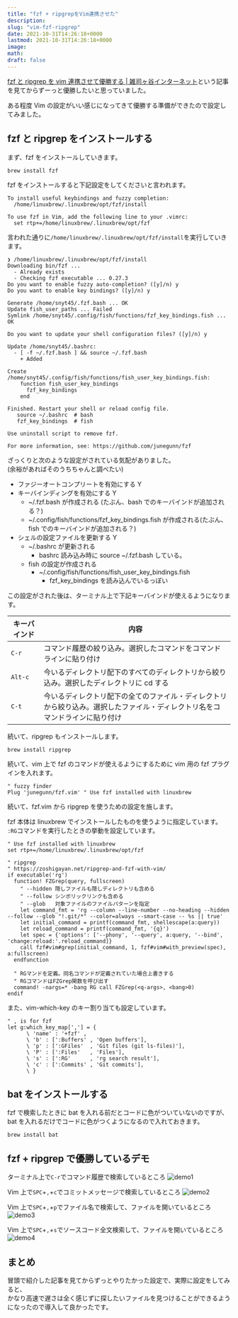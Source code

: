 ```yaml
---
title: "fzf + ripgrepをVim連携させた"
description:
slug: "vim-fzf-ripgrep"
date: 2021-10-31T14:26:18+0000
lastmod: 2021-10-31T14:26:18+0000
image:
math:
draft: false
---
```


[fzf と ripgrep を vim 連携させて優勝する \| 雑司ヶ谷インターネット](https://zoshigayan.net/ripgrep-and-fzf-with-vim/)という記事を見てからずーっと優勝したいと思っていました。

ある程度 Vim の設定がいい感じになってきて優勝する準備ができたので設定してみました。

## fzf と ripgrep をインストールする

まず、fzf をインストールしていきます。

```
brew install fzf
```

fzf をインストールすると下記設定をしてくださいと言われます。

```
To install useful keybindings and fuzzy completion:
  /home/linuxbrew/.linuxbrew/opt/fzf/install

To use fzf in Vim, add the following line to your .vimrc:
  set rtp+=/home/linuxbrew/.linuxbrew/opt/fzf
```

言われた通りに`/home/linuxbrew/.linuxbrew/opt/fzf/install`を実行していきます。

```
❯ /home/linuxbrew/.linuxbrew/opt/fzf/install
Downloading bin/fzf ...
  - Already exists
  - Checking fzf executable ... 0.27.3
Do you want to enable fuzzy auto-completion? ([y]/n) y
Do you want to enable key bindings? ([y]/n) y

Generate /home/snyt45/.fzf.bash ... OK
Update fish_user_paths ... Failed
Symlink /home/snyt45/.config/fish/functions/fzf_key_bindings.fish ... OK

Do you want to update your shell configuration files? ([y]/n) y

Update /home/snyt45/.bashrc:
  - [ -f ~/.fzf.bash ] && source ~/.fzf.bash
    + Added

Create /home/snyt45/.config/fish/functions/fish_user_key_bindings.fish:
    function fish_user_key_bindings
      fzf_key_bindings
    end

Finished. Restart your shell or reload config file.
   source ~/.bashrc  # bash
   fzf_key_bindings  # fish

Use uninstall script to remove fzf.

For more information, see: https://github.com/junegunn/fzf
```

ざっくりと次のような設定がされている気配がありました。  
(余裕があればそのうちちゃんと調べたい)

- ファジーオートコンプリートを有効にする Y
- キーバインディングを有効にする Y
  - ~/.fzf.bash が作成される (たぶん、bash でのキーバインドが追加される？)
  - ~/.config/fish/functions/fzf_key_bindings.fish が作成される(たぶん、fish でのキーバインドが追加される？)
- シェルの設定ファイルを更新する Y
  - ~/.bashrc が更新される
    - bashrc 読み込み時に source ~/.fzf.bash している。
  - fish の設定が作成される
    - ~/.config/fish/functions/fish_user_key_bindings.fish
      - fzf_key_bindings を読み込んでいるっぽい

この設定がされた後は、ターミナル上で下記キーバインドが使えるようになります。

| キーバインド | 内容                                                                                                                         |
| ------------ | ---------------------------------------------------------------------------------------------------------------------------- |
| `C-r`        | コマンド履歴の絞り込み。選択したコマンドをコマンドラインに貼り付け                                                           |
| `Alt-c`      | 今いるディレクトリ配下のすべてのディレクトリから絞り込み。選択したディレクトリに cd する                                     |
| `C-t`        | 今いるディレクトリ配下の全てのファイル・ディレクトリから絞り込み。選択したファイル・ディレクトリ名をコマンドラインに貼り付け |

続いて、ripgrep もインストールします。

```
brew install ripgrep
```

続いて、vim 上で fzf のコマンドが使えるようにするために vim 用の fzf プラグインを入れます。

```
" fuzzy finder
Plug 'junegunn/fzf.vim' " Use fzf installed with linuxbrew
```

続いて、fzf.vim から ripgrep を使うための設定を施します。

fzf 本体は linuxbrew でインストールしたものを使うように指定しています。  
`:RG`コマンドを実行したときの挙動を設定しています。

```vimrc
" Use fzf installed with linuxbrew
set rtp+=/home/linuxbrew/.linuxbrew/opt/fzf

" ripgrep
" https://zoshigayan.net/ripgrep-and-fzf-with-vim/
if executable('rg')
  function! FZGrep(query, fullscreen)
    " --hidden 隠しファイルも隠しディレクトリも含める
    " --follow シンボリックリンクも含める
    " --glob   対象ファイルのファイルパターンを指定
    let command_fmt = 'rg --column --line-number --no-heading --hidden --follow --glob "!.git/*" --color=always --smart-case -- %s || true'
    let initial_command = printf(command_fmt, shellescape(a:query))
    let reload_command = printf(command_fmt, '{q}')
    let spec = {'options': ['--phony', '--query', a:query, '--bind', 'change:reload:'.reload_command]}
    call fzf#vim#grep(initial_command, 1, fzf#vim#with_preview(spec), a:fullscreen)
  endfunction

  " RGマンドを定義。同名コマンドが定義されていた場合上書きする
  " RGコマンドはFZGrep関数を呼び出す
  command! -nargs=* -bang RG call FZGrep(<q-args>, <bang>0)
endif
```

また、vim-which-key のキー割り当ても設定しています。

```vimrc
" , is for fzf
let g:which_key_map[','] = {
      \ 'name' : '+fzf' ,
      \ 'b' : [':Buffers' , 'Open buffers'],
      \ 'p' : [':GFiles'  , 'Git files (git ls-files)'],
      \ 'P' : [':Files'   , 'Files'],
      \ 's' : [':RG'      , 'rg search result'],
      \ 'c' : [':Commits' , 'Git commits'],
      \ }
```

## bat をインストールする

fzf で検索したときに bat を入れる前だとコードに色がついていないのですが、  
bat を入れるだけでコードに色がつくようになるので入れておきます。

```
brew install bat
```

## fzf + ripgrep で優勝しているデモ

ターミナル上で`C-r`でコマンド履歴で検索しているところ
![demo1](fzf-c-r.gif)

Vim 上で`SPC`+`,`+`c`でコミットメッセージで検索しているところ
![demo2](fzf-commits.gif)

Vim 上で`SPC`+`,`+`p`でファイル名で検索して、ファイルを開いているところ
![demo3](fzf-gfiles.gif)

Vim 上で`SPC`+`,`+`s`でソースコード全文検索して、ファイルを開いているところ
![demo4](fzf-rg.gif)

## まとめ

冒頭で紹介した記事を見てからずっとやりたかった設定で、実際に設定をしてみると、  
かなり高速で遅さは全く感じずに探したいファイルを見つけることができるようになったので導入して良かったです。
